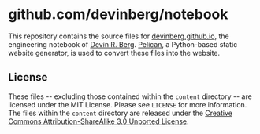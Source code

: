 # github.com/devinberg/notebook
This repository contains the source files for [devinberg.github.io](http://devinberg.github.io), the engineering notebook of [Devin R. Berg](https://www.devinberg.com).  [Pelican](https://getpelican.com), a Python-based static website generator, is used to convert these files into the website.

## License
These files -- excluding those contained within the `content` directory -- are licensed under the MIT License.  Please see `LICENSE` for more information.  The files within the `content` directory are released under the [Creative Commons Attribution-ShareAlike 3.0 Unported License](http://creativecommons.org/licenses/by-sa/3.0/).
